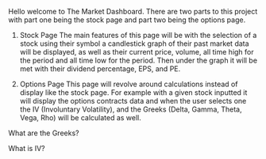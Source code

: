 Hello welcome to The Market Dashboard. There are two parts to this project with part one being the stock page and part two being the options page. 

1) Stock Page
   The main features of this page will be with the selection of a stock using their symbol a candlestick graph of their past market data will be displayed,
   as well as their current price, volume, all time high for the period and all time low for the period. Then under the graph it will be met with their dividend
   percentage, EPS, and PE.

2) Options Page
   This page will revolve around calculations instead of display like the stock page. For example with a given stock inputted it will display the options contracts data and when
   the user selects one the IV (Involuntary Volatility), and the Greeks (Delta, Gamma, Theta, Vega, Rho) will be calculated as well.

What are the Greeks?

What is IV? 
